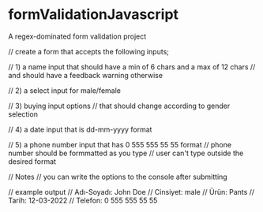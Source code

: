 # formValidationJavascript
A regex-dominated form validation project

// create a form that accepts the following inputs;

// 1) a name input that should have a min of 6 chars and a max of 12 chars
// and should have a feedback warning otherwise

// 2) a select input for male/female

// 3) buying input options 
// that should change according to gender selection

// 4) a date input that is dd-mm-yyyy format

// 5) a phone number input that has 0 555 555 55 55 format
// phone number should be formmatted as you type
// user can't type outside the desired format

// Notes
// you can write the options to the console after submitting

// example output
// Adı-Soyadı: John Doe
// Cinsiyet: male
// Ürün: Pants
// Tarih: 12-03-2022
// Telefon:  0 555 555 55 55
